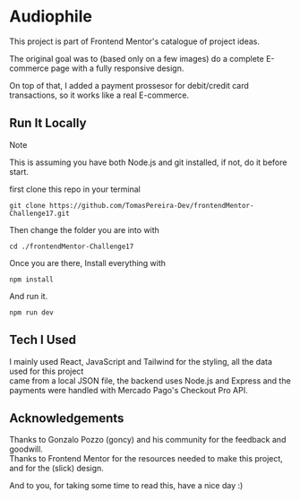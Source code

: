 # Audiophile

This project is part of Frontend Mentor's catalogue of project ideas.  

The original goal was to (based only on a few images) do a complete E-commerce page with a fully responsive design.

On top of that, I added a payment prossesor for debit/credit card transactions, so it works like a real E-commerce.

## Run It Locally
>[!NOTE]
This is assuming you have both Node.js and git installed, if not, do it before start.
  
first clone this repo in your terminal

```
git clone https://github.com/TomasPereira-Dev/frontendMentor-Challenge17.git
```

Then change the folder you are into with

```
cd ./frontendMentor-Challenge17
```

Once you are there, Install everything with 

```
npm install
```

And run it.
```
npm run dev
```

## Tech I Used
I mainly used React, JavaScript and Tailwind for the styling, all the data used for this project  
came from a local JSON file, the backend uses Node.js and Express and the payments were handled with Mercado Pago's Checkout Pro API.

## Acknowledgements

Thanks to Gonzalo Pozzo (goncy) and his community for the feedback and goodwill.  
Thanks to Frontend Mentor for the resources needed to make this project, and for the (slick) design.  
  
And to you, for taking some time to read this, have a nice day :)





